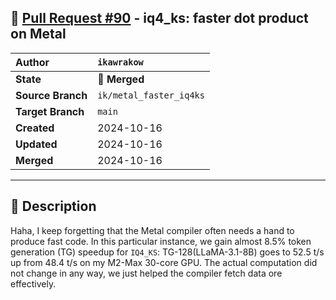 ## 🔀 [Pull Request #90](https://github.com/ikawrakow/ik_llama.cpp/pull/90) - iq4_ks: faster dot product on Metal

| **Author** | `ikawrakow` |
| :--- | :--- |
| **State** | 🔀 **Merged** |
| **Source Branch** | `ik/metal_faster_iq4ks` |
| **Target Branch** | `main` |
| **Created** | 2024-10-16 |
| **Updated** | 2024-10-16 |
| **Merged** | 2024-10-16 |

---

## 📄 Description

Haha, I keep forgetting that the Metal compiler often needs a hand to produce fast code.
In this particular instance, we gain almost 8.5% token generation (TG) speedup for `IQ4_KS`:
TG-128(LLaMA-3.1-8B) goes to 52.5 t/s up from 48.4 t/s on my M2-Max 30-core GPU.
The actual computation did not change in any way, we just helped the compiler fetch data ore effectively.